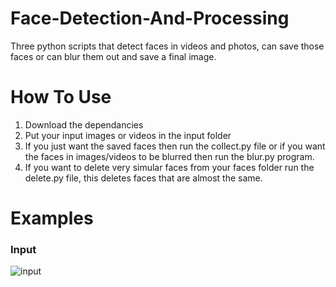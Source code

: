 # Face-Detection-And-Processing
Three python scripts that detect faces in videos and photos, can save those faces or can blur them out and save a final image.
# How To Use
1. Download the dependancies
2. Put your input images or videos in the input folder
3. If you just want the saved faces then run the collect.py file or if you want the faces in images/videos to be blurred then run the blur.py program.
4. If you want to delete very simular faces from your faces folder run the delete.py file, this deletes faces that are almost the same.
# Examples
### Input
![input](/https://github.com/James-Charles-Robinson/Face-Detection-And-Processing/blob/master/example/input/1%20-%20OwPDkI8.jpg)
